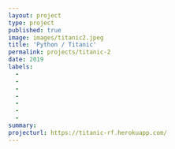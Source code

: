 ```yaml
---
layout: project
type: project
published: true
image: images/titanic2.jpeg
title: 'Python / Titanic'
permalink: projects/titanic-2
date: 2019
labels:
  -  
  - 
  - 
  - 
  - 
  - 
  - 
summary: 
projecturl: https://titanic-rf.herokuapp.com/
---
```

